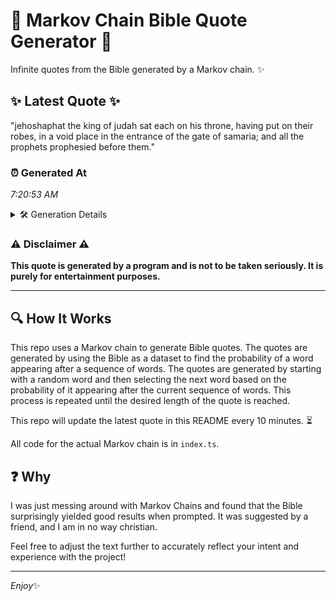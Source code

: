 # 📖 Markov Chain Bible Quote Generator 📖

Infinite quotes from the Bible generated by a Markov chain. ✨

## ✨ Latest Quote ✨
"jehoshaphat the king of judah sat each on his throne, having put on their robes, in a void place in the entrance of the gate of samaria; and all the prophets prophesied before them."

### ⏰ Generated At
*7:20:53 AM*

<details>
    <summary>🛠️ Generation Details</summary>
    <p>
        <strong>🌱 Seed:</strong> jehoshaphat<br>
        <strong>🔄 Iterations:</strong> 33<br>
        <strong>📜 Context History:</strong><br>[ jehoshaphat ]: the<br>[ jehoshaphat, the ]: king<br>[ jehoshaphat, the, king ]: of<br>[ jehoshaphat, the, king, of ]: judah<br>[ jehoshaphat, the, king, of, judah ]: sat<br>[ jehoshaphat, the, king, of, judah, sat ]: each<br>[ the, king, of, judah, sat, each ]: on<br>[ king, of, judah, sat, each, on ]: his<br>[ of, judah, sat, each, on, his ]: throne,<br>[ judah, sat, each, on, his, throne, ]: having<br>[ sat, each, on, his, throne,, having ]: put<br>[ each, on, his, throne,, having, put ]: on<br>[ on, his, throne,, having, put, on ]: their<br>[ his, throne,, having, put, on, their ]: robes,<br>[ throne,, having, put, on, their, robes, ]: in<br>[ having, put, on, their, robes,, in ]: a<br>[ put, on, their, robes,, in, a ]: void<br>[ on, their, robes,, in, a, void ]: place<br>[ their, robes,, in, a, void, place ]: in<br>[ robes,, in, a, void, place, in ]: the<br>[ in, a, void, place, in, the ]: entrance<br>[ a, void, place, in, the, entrance ]: of<br>[ void, place, in, the, entrance, of ]: the<br>[ place, in, the, entrance, of, the ]: gate<br>[ in, the, entrance, of, the, gate ]: of<br>[ the, entrance, of, the, gate, of ]: samaria;<br>[ entrance, of, the, gate, of, samaria; ]: and<br>[ of, the, gate, of, samaria;, and ]: all<br>[ the, gate, of, samaria;, and, all ]: the<br>[ gate, of, samaria;, and, all, the ]: prophets<br>[ of, samaria;, and, all, the, prophets ]: prophesied<br>[ samaria;, and, all, the, prophets, prophesied ]: before<br>[ and, all, the, prophets, prophesied, before ]: them.<br>
    </p>
</details>

### ⚠️ Disclaimer ⚠️
**This quote is generated by a program and is not to be taken seriously. It is purely for entertainment purposes.**

---

## 🔍 How It Works

This repo uses a Markov chain to generate Bible quotes. The quotes are generated by using the Bible as a dataset to find the probability of a word appearing after a sequence of words. The quotes are generated by starting with a random word and then selecting the next word based on the probability of it appearing after the current sequence of words. This process is repeated until the desired length of the quote is reached.

This repo will update the latest quote in this README every 10 minutes. ⏳

All code for the actual Markov chain is in `index.ts`.

## ❓ Why

I was just messing around with Markov Chains and found that the Bible surprisingly yielded good results when prompted. 
It was suggested by a friend, and I am in no way christian.

Feel free to adjust the text further to accurately reflect your intent and experience with the project!

---

*Enjoy*✨
